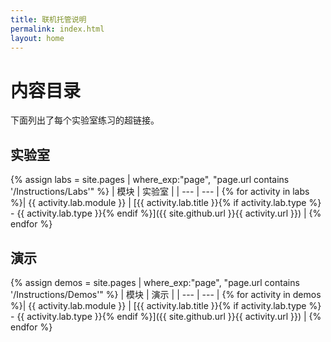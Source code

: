 ```yaml
---
title: 联机托管说明
permalink: index.html
layout: home
---
```


# 内容目录

下面列出了每个实验室练习的超链接。

## 实验室

{% assign labs = site.pages | where_exp:"page", "page.url contains '/Instructions/Labs'" %}
| 模块 | 实验室 |
| --- | --- |
{% for activity in labs  %}| {{ activity.lab.module }} | [{{ activity.lab.title }}{% if activity.lab.type %} - {{ activity.lab.type }}{% endif %}]({{ site.github.url }}{{ activity.url }}) |
{% endfor %}

## 演示

{% assign demos = site.pages | where_exp:"page", "page.url contains '/Instructions/Demos'" %}
| 模块 | 演示 |
| --- | --- |
{% for activity in demos  %}| {{ activity.lab.module }} | [{{ activity.lab.title }}{% if activity.lab.type %} - {{ activity.lab.type }}{% endif %}]({{ site.github.url }}{{ activity.url }}) |
{% endfor %}
